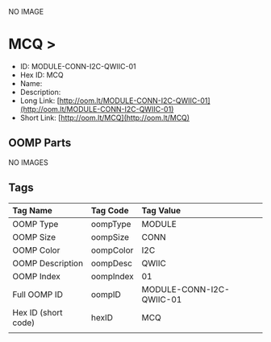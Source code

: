 


  
NO IMAGE  
# MCQ > 

- ID: MODULE-CONN-I2C-QWIIC-01
- Hex ID: MCQ
- Name: 
- Description: 
- Long Link: [http://oom.lt/MODULE-CONN-I2C-QWIIC-01](http://oom.lt/MODULE-CONN-I2C-QWIIC-01)
- Short Link: [http://oom.lt/MCQ](http://oom.lt/MCQ)

## OOMP Parts
  
NO IMAGES  
## Tags
  

|Tag Name|Tag Code|Tag Value|
| :--- | :--- | :--- |
|OOMP Type|oompType|MODULE|
|OOMP Size|oompSize|CONN|
|OOMP Color|oompColor|I2C|
|OOMP Description|oompDesc|QWIIC|
|OOMP Index|oompIndex|01|
|Full OOMP ID|oompID|MODULE-CONN-I2C-QWIIC-01|
|Hex ID (short code)|hexID|MCQ|
||||
